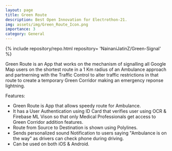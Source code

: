 ```yaml
---
layout: page
title: Green Route
description: Best Open Innovation for Electrothon-21. 
img: assets/img/Green_Route_Icon.png
importance: 3
category: General
---
```



<div class="repositories d-flex flex-wrap flex-md-row flex-column justify-content-between align-items-center">
    {% include repository/repo.html repository= 'NainaniJatinZ/Green-Signal' %}
</div> 


Green Route is an App that works on the mechanism of signalling all Google Map users on the shortest route in a 1 Km radius of an Ambulance approach and partnerning with the Traffic Control to alter traffic restrictions in that route to create a temporary Green Corridor making an emergency reponse lightning.


Features:
- Green Route is App that allows speedy route for Ambulance.
- It has a User Authentication using ID Card that verifies user using OCR & Firebase ML Vison so that only Medical Professionals get access to Green Corridor addition features.
- Route from Source to Destination is shown using Polylines.
- Sends personalized sound Notification to users saying "Ambulance is on the way" as drivers can check phone during driving.
- Can be used on both iOS & Android.

